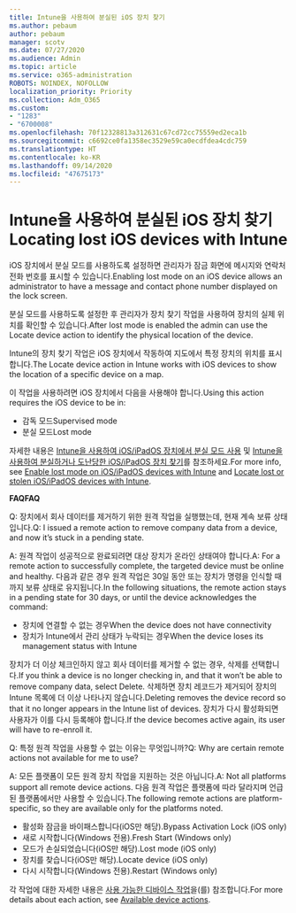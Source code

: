 ```yaml
---
title: Intune을 사용하여 분실된 iOS 장치 찾기
ms.author: pebaum
author: pebaum
manager: scotv
ms.date: 07/27/2020
ms.audience: Admin
ms.topic: article
ms.service: o365-administration
ROBOTS: NOINDEX, NOFOLLOW
localization_priority: Priority
ms.collection: Adm_O365
ms.custom:
- "1283"
- "6700008"
ms.openlocfilehash: 70f12328813a312631c67cd72cc75559ed2eca1b
ms.sourcegitcommit: c6692ce0fa1358ec3529e59ca0ecdfdea4cdc759
ms.translationtype: HT
ms.contentlocale: ko-KR
ms.lasthandoff: 09/14/2020
ms.locfileid: "47675173"
---
```

# <a name="locating-lost-ios-devices-with-intune"></a><span data-ttu-id="8af30-102">Intune을 사용하여 분실된 iOS 장치 찾기</span><span class="sxs-lookup"><span data-stu-id="8af30-102">Locating lost iOS devices with Intune</span></span>

<span data-ttu-id="8af30-103">iOS 장치에서 분실 모드를 사용하도록 설정하면 관리자가 잠금 화면에 메시지와 연락처 전화 번호를 표시할 수 있습니다.</span><span class="sxs-lookup"><span data-stu-id="8af30-103">Enabling lost mode on an iOS device allows an administrator to have a message and contact phone number displayed on the lock screen.</span></span>

<span data-ttu-id="8af30-104">분실 모드를 사용하도록 설정한 후 관리자가 장치 찾기 작업을 사용하여 장치의 실제 위치를 확인할 수 있습니다.</span><span class="sxs-lookup"><span data-stu-id="8af30-104">After lost mode is enabled the admin can use the Locate device action to identify the physical location of the device.</span></span>

<span data-ttu-id="8af30-105">Intune의 장치 찾기 작업은 iOS 장치에서 작동하여 지도에서 특정 장치의 위치를 표시합니다.</span><span class="sxs-lookup"><span data-stu-id="8af30-105">The Locate device action in Intune works with iOS devices to show the location of a specific device on a map.</span></span>

<span data-ttu-id="8af30-106">이 작업을 사용하려면 iOS 장치에서 다음을 사용해야 합니다.</span><span class="sxs-lookup"><span data-stu-id="8af30-106">Using this action requires the iOS device to be in:</span></span>

- <span data-ttu-id="8af30-107">감독 모드</span><span class="sxs-lookup"><span data-stu-id="8af30-107">Supervised mode</span></span>
- <span data-ttu-id="8af30-108">분실 모드</span><span class="sxs-lookup"><span data-stu-id="8af30-108">Lost mode</span></span>

<span data-ttu-id="8af30-109">자세한 내용은 [Intune을 사용하여 iOS/iPadOS 장치에서 분실 모드 사용](https://docs.microsoft.com/intune/device-lost-mode) 및 [Intune을 사용하여 분실하거나 도난당한 iOS/iPadOS 장치 찾기](https://docs.microsoft.com/intune/device-locate)를 참조하세요.</span><span class="sxs-lookup"><span data-stu-id="8af30-109">For more info, see [Enable lost mode on iOS/iPadOS devices with Intune](https://docs.microsoft.com/intune/device-lost-mode) and [Locate lost or stolen iOS/iPadOS devices with Intune](https://docs.microsoft.com/intune/device-locate).</span></span>

<span data-ttu-id="8af30-110">**FAQ**</span><span class="sxs-lookup"><span data-stu-id="8af30-110">**FAQ**</span></span>

<span data-ttu-id="8af30-111">Q: 장치에서 회사 데이터를 제거하기 위한 원격 작업을 실행했는데, 현재 계속 보류 상태입니다.</span><span class="sxs-lookup"><span data-stu-id="8af30-111">Q: I issued a remote action to remove company data from a device, and now it’s stuck in a pending state.</span></span>

<span data-ttu-id="8af30-112">A: 원격 작업이 성공적으로 완료되려면 대상 장치가 온라인 상태여야 합니다.</span><span class="sxs-lookup"><span data-stu-id="8af30-112">A: For a remote action to successfully complete, the targeted device must be online and healthy.</span></span> <span data-ttu-id="8af30-113">다음과 같은 경우 원격 작업은 30일 동안 또는 장치가 명령을 인식할 때까지 보류 상태로 유지됩니다.</span><span class="sxs-lookup"><span data-stu-id="8af30-113">In the following situations, the remote action stays in a pending state for 30 days, or until the device acknowledges the command:</span></span>

- <span data-ttu-id="8af30-114">장치에 연결할 수 없는 경우</span><span class="sxs-lookup"><span data-stu-id="8af30-114">When the device does not have connectivity</span></span>
- <span data-ttu-id="8af30-115">장치가 Intune에서 관리 상태가 누락되는 경우</span><span class="sxs-lookup"><span data-stu-id="8af30-115">When the device loses its management status with Intune</span></span>

<span data-ttu-id="8af30-116">장치가 더 이상 체크인하지 않고 회사 데이터를 제거할 수 없는 경우, 삭제를 선택합니다.</span><span class="sxs-lookup"><span data-stu-id="8af30-116">If you think a device is no longer checking in, and that it won’t be able to remove company data, select Delete.</span></span> <span data-ttu-id="8af30-117">삭제하면 장치 레코드가 제거되어 장치의 Intune 목록에 더 이상 나타나지 않습니다.</span><span class="sxs-lookup"><span data-stu-id="8af30-117">Deleting removes the device record so that it no longer appears in the Intune list of devices.</span></span> <span data-ttu-id="8af30-118">장치가 다시 활성화되면 사용자가 이를 다시 등록해야 합니다.</span><span class="sxs-lookup"><span data-stu-id="8af30-118">If the device becomes active again, its user will have to re-enroll it.</span></span>

<span data-ttu-id="8af30-119">Q: 특정 원격 작업을 사용할 수 없는 이유는 무엇입니까?</span><span class="sxs-lookup"><span data-stu-id="8af30-119">Q: Why are certain remote actions not available for me to use?</span></span>

<span data-ttu-id="8af30-120">A: 모든 플랫폼이 모든 원격 장치 작업을 지원하는 것은 아닙니다.</span><span class="sxs-lookup"><span data-stu-id="8af30-120">A: Not all platforms support all remote device actions.</span></span> <span data-ttu-id="8af30-121">다음 원격 작업은 플랫폼에 따라 달라지며 언급된 플랫폼에서만 사용할 수 있습니다.</span><span class="sxs-lookup"><span data-stu-id="8af30-121">The following remote actions are platform-specific, so they are available only for the platforms noted.</span></span>

- <span data-ttu-id="8af30-122">활성화 잠금을 바이패스합니다(iOS만 해당).</span><span class="sxs-lookup"><span data-stu-id="8af30-122">Bypass Activation Lock (iOS only)</span></span>
- <span data-ttu-id="8af30-123">새로 시작합니다(Windows 전용).</span><span class="sxs-lookup"><span data-stu-id="8af30-123">Fresh Start (Windows only)</span></span>
- <span data-ttu-id="8af30-124">모드가 손실되었습니다(iOS만 해당).</span><span class="sxs-lookup"><span data-stu-id="8af30-124">Lost mode (iOS only)</span></span>
- <span data-ttu-id="8af30-125">장치를 찾습니다(iOS만 해당).</span><span class="sxs-lookup"><span data-stu-id="8af30-125">Locate device (iOS only)</span></span>
- <span data-ttu-id="8af30-126">다시 시작합니다(Windows 전용).</span><span class="sxs-lookup"><span data-stu-id="8af30-126">Restart (Windows only)</span></span>

<span data-ttu-id="8af30-127">각 작업에 대한 자세한 내용은 [사용 가능한 디바이스 작업](https://docs.microsoft.com/intune/device-management#available-device-actions)을(를) 참조합니다.</span><span class="sxs-lookup"><span data-stu-id="8af30-127">For more details about each action, see [Available device actions](https://docs.microsoft.com/intune/device-management#available-device-actions).</span></span>